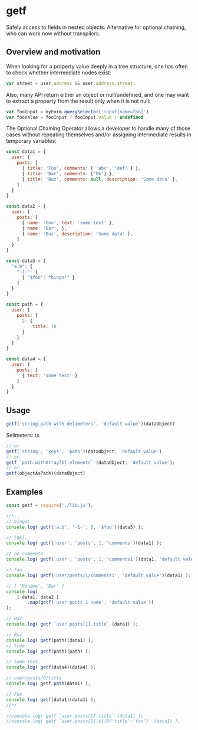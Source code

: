 # getf
Safely access to fields in nested objects. Alternative for optional chaining, who can work now without transpilers.

## Overview and motivation
When looking for a property value deeply in a tree structure, one has often to check whether intermediate nodes exist:

```javascript
var street = user.address && user.address.street;
```

Also, many API return either an object or null/undefined, and one may want to extract a property from the result only when it is not null:

```javascript
var fooInput = myForm.querySelector('input[name=foo]')
var fooValue = fooInput ? fooInput.value : undefined
```

The Optional Chaining Operator allows a developer to handle many of those cases without repeating themselves and/or assigning intermediate results in temporary variables:

```javascript
const data1 = {
  user: {
    posts: [
      { title: 'Foo', comments: [ 'abc', 'def' ] },
      { title: 'Bar', comments: ['Ok'] },
      { title: 'Buz', comments: null, description: 'Some data' },
    ]
  }
}

const data2 = {
  user: {
    posts: [
      { name: 'Foo', text: 'some text' },
      { name: 'Bar', },
      { name: 'Buz', description: 'Some data' },
    ]
  }
}

const data3 = {
  "a.b": {
    "-1-": [
      { "$foo": "bingo!" }
    ]
  }
}

const path = {
  user: {
    posts: {
      2: {
          title: !0
      }
    }
  }
}

const data4 = {
  user: {
    posts: [
      { text: 'some text' }
    ]
  }
}
```

## Usage
```javascript
getf('string path with delimeters', 'default value')(dataObject)
```
Selimeters: \s

```javascript
// or
getf('string', 'keys', 'path')(dataObject, 'default value')
// or
getf `path.withArray[1].elements` (dataObject, 'default value');
// or
getf(objectAsPath)(dataObject)
```




## Examples
```javascript
const getf = require('./lib.js');

//*
// bingo!
console.log( getf('a.b', '-1-', 0, '$foo')(data3) );

// [Ok]
console.log( getf('user', 'posts', 1, 'comments')(data1) );

// no comments
console.log( getf('user', 'posts', 1, 'comments1')(data1, 'default value') );

// foo
console.log( getf('user/posts/1/comments1', 'default value')(data1) );

// [ 'Noname', 'Bar' ]
console.log(
    [ data1, data2 ]
        .map(getf('user posts 1 name', 'default value'))
);

// Bar
console.log( getf `user.posts[1].title` (data1) );

// Buz
console.log( getf(path)(data1) );
// true
console.log( getf(path)(path) );

// some text
console.log( getf(data4)(data4) );

// user/posts/0/title
console.log( getf.path(data1) );

// Foo
console.log( getf(data1)(data1) );
//*/

//console.log( getf `user.posts[1].title` (data1) );
//console.log( getf `user.posts[1].${!0?'title':'foo'}` (data1) );
```

